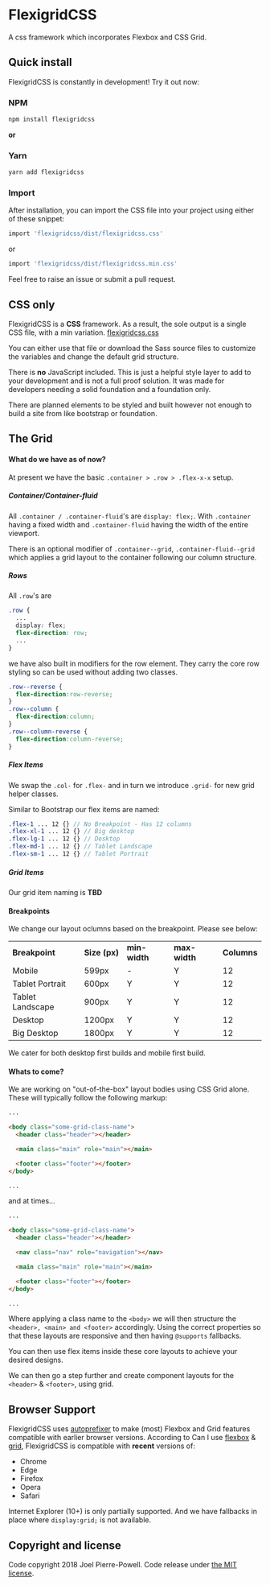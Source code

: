 # FlexigridCSS
A css framework which incorporates Flexbox and CSS Grid.

## Quick install

FlexigridCSS is constantly in development! Try it out now:

### NPM

```sh
npm install flexigridcss
```

**or**

### Yarn

```sh
yarn add flexigridcss
```
### Import
After installation, you can import the CSS file into your project using either of these snippet:

```sh
import 'flexigridcss/dist/flexigridcss.css'
```
or
```sh
import 'flexigridcss/dist/flexigridcss.min.css'
```

Feel free to raise an issue or submit a pull request.

## CSS only

FlexigridCSS is a **CSS** framework. As a result, the sole output is a single CSS file, with a min variation. [flexigridcss.css](https://github.com/joelpierre/flexigridcss/blob/master/dist/flexigridcss.css)

You can either use that file or download the Sass source files to customize the variables and change the default grid structure.

There is **no** JavaScript included. This is just a helpful style layer to add to your development and is not a full proof solution. It was made for developers needing a solid foundation and a foundation only.

There are planned elements to be styled and built however not enough to build a site from like bootstrap or foundation.

## The Grid

#### What do we have as of now?
At present we have the basic ``.container > .row > .flex-x-x`` setup.

##### Container/Container-fluid
All ``.container / .container-fluid``'s are ``display: flex;``. With ``.container`` having a fixed width and ``.container-fluid`` having the width of the entire viewport.

There is an optional modifier of ```.container--grid```, ```.container-fluid--grid``` which applies a grid layout to the container following our column structure.

##### Rows
All ``.row``'s are
```scss
.row {
  ...
  display: flex;
  flex-direction: row;
  ...
}
```

we have also built in modifiers for the row element. They carry the core row styling so can be used without adding two classes.
```scss
.row--reverse {
  flex-direction:row-reverse;
}
.row--column {
  flex-direction:column;
}
.row--column-reverse {
  flex-direction:column-reverse;
}
```

##### Flex Items
We swap the ``.col-`` for ``.flex-`` and in turn we introduce ``.grid-`` for new grid helper classes.

Similar to Bootstrap our flex items are named:

```scss
.flex-1 ... 12 {} // No Breakpoint - Has 12 columns
.flex-xl-1 ... 12 {} // Big desktop
.flex-lg-1 ... 12 {} // Desktop
.flex-md-1 ... 12 {} // Tablet Landscape
.flex-sm-1 ... 12 {} // Tablet Portrait
```

##### Grid Items
Our grid item naming is **TBD**

#### Breakpoints
We change our layout oclumns based on the breakpoint. Please see below:

<table>
<tbody>
<tr>
<td>
<strong>Breakpoint</strong>
</td>
<td>
<strong>Size&nbsp;(px)</strong>
</td>
<td>
<strong>min-width</strong>
</td>
<td>
<strong>max-width</strong>
</td>
<td>
<strong>Columns</strong>
</td>
</tr>
<tr>
<td>
Mobile
</td>
<td>
599px
</td>
<td>
-
</td>
<td>
Y
</td>
<td>
12
</td>
</tr>
<tr>
<td>
Tablet Portrait
</td>
<td>
600px
</td>
<td>
Y
</td>
<td>
Y
</td>
<td>
12
</td>
</tr>
<tr>
<td>
Tablet Landscape
</td>
<td>
900px
</td>
<td>
Y
</td>
<td>
Y
</td>
<td>
12
</td>
</tr>
<tr>
<td>
Desktop
</td>
<td>
1200px
</td>
<td>
Y
</td>
<td>
Y
</td>
<td>
12
</td>
</tr>
<tr>
<td>
Big Desktop
</td>
<td>
1800px
</td>
<td>
Y
</td>
<td>
Y
</td>
<td>
12
</td>
</tr>
</tbody>
</table>

We cater for both desktop first builds and mobile first build.

#### Whats to come?
We are working on "out-of-the-box" layout bodies using CSS Grid alone. These will typically follow the following markup:

```html
...

<body class="some-grid-class-name">
  <header class="header"></header>

  <main class="main" role="main"></main>

  <footer class="footer"></footer>
</body>

...
```

and at times...

```html
...

<body class="some-grid-class-name">
  <header class="header"></header>

  <nav class="nav" role="navigation"></nav>

  <main class="main" role="main"></main>

  <footer class="footer"></footer>
</body>

...
```

Where applying a class name to the ``<body>`` we will then structure the ``<header>, <main> and <footer>`` accordingly. Using the correct properties so that these layouts are responsive and then having ``@supports`` fallbacks.

You can then use flex items inside these core layouts to achieve your desired designs.

We can then go a step further and create component layouts for the ``<header>`` & ``<footer>``, using grid.

## Browser Support

FlexigridCSS uses [autoprefixer](https://github.com/postcss/autoprefixer) to make (most) Flexbox and Grid features compatible with earlier browser versions. According to Can I use [flexbox](https://caniuse.com/#feat=flexbox) &amp; [grid](https://caniuse.com/#search=grid), FlexigridCSS is compatible with **recent** versions of:

* Chrome
* Edge
* Firefox
* Opera
* Safari

Internet Explorer (10+) is only partially supported. And we have fallbacks in place where ``display:grid;`` is not available.

## Copyright and license

Code copyright 2018 Joel Pierre-Powell. Code release under [the MIT license](https://github.com/joelpierre/flexigridcss/blob/master/LICENSE).
